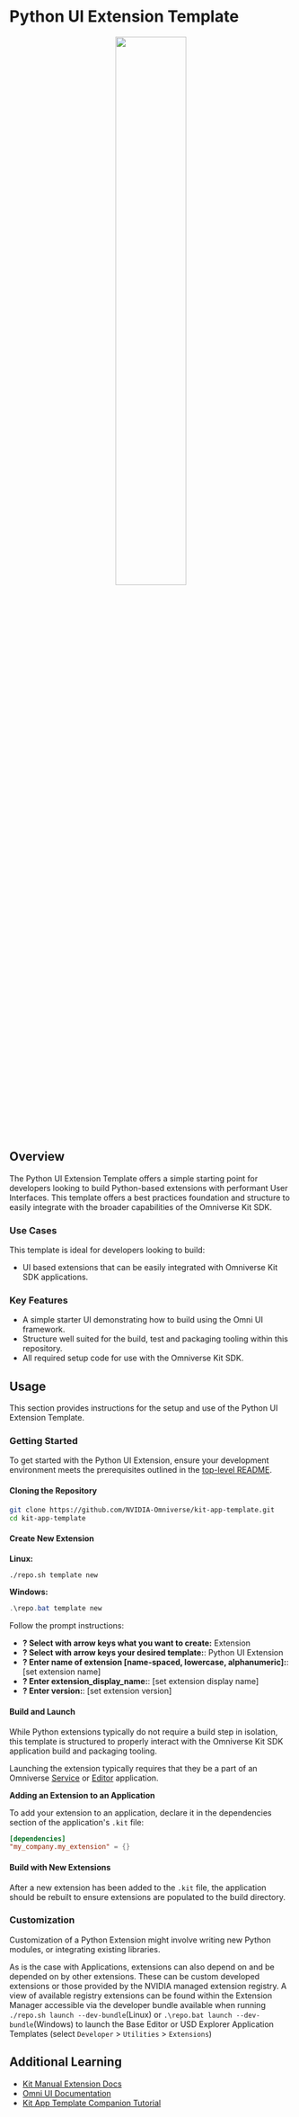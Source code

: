 # Python UI Extension Template

<p align="center">
  <img src="../../../readme-assets/python_ui_extension_template.jpg" width="50%" />
</p>

## Overview

The Python UI Extension Template offers a simple starting point for developers looking to build Python-based extensions with performant User Interfaces. This template offers a best practices foundation and structure to easily integrate with the broader capabilities of the Omniverse Kit SDK.

### Use Cases

This template is ideal for developers looking to build:

- UI based extensions that can be easily integrated with Omniverse Kit SDK applications.


### Key Features

- A simple starter UI demonstrating how to build using the Omni UI framework.
- Structure well suited for the build, test and packaging tooling within this repository.
- All required setup code for use with the Omniverse Kit SDK.


## Usage

This section provides instructions for the setup and use of the Python UI Extension Template.

### Getting Started

To get started with the Python UI Extension, ensure your development environment meets the prerequisites outlined in the [top-level README](../../../README.md#prerequisites-and-environment-setup).

#### Cloning the Repository

```bash
git clone https://github.com/NVIDIA-Omniverse/kit-app-template.git
cd kit-app-template
```

#### Create New Extension
**Linux:**
```bash
./repo.sh template new
```

**Windows:**
```powershell
.\repo.bat template new
```

Follow the prompt instructions:
- **? Select with arrow keys what you want to create:** Extension
- **? Select with arrow keys your desired template:**: Python UI Extension
- **? Enter name of extension [name-spaced, lowercase, alphanumeric]:**: [set extension name]
- **? Enter extension_display_name:**: [set extension display name]
- **? Enter version:**: [set extension version]

#### Build and Launch

While Python extensions typically do not require a build step in isolation, this template is structured to properly interact with the Omniverse Kit SDK application build and packaging tooling.

Launching the extension typically requires that they be a part of an Omniverse [Service](../../apps/kit_service/README.md) or [Editor](../../apps/kit_base_editor/README.md) application.

**Adding an Extension to an Application**

To add your extension to an application, declare it in the dependencies section of the application's `.kit` file:

```toml
[dependencies]
"my_company.my_extension" = {}
```

#### Build with New Extensions
After a new extension has been added to the `.kit` file, the application should be rebuilt to ensure extensions are populated to the build directory.

### Customization

Customization of a Python Extension might involve writing new Python modules, or integrating existing libraries.

As is the case with Applications, extensions can also depend on and be depended on by other extensions. These can be custom developed extensions or those provided by the NVIDIA managed extension registry. A view of available registry extensions can be found within the Extension Manager accessible via the developer bundle available when running `./repo.sh launch --dev-bundle`(Linux) or `.\repo.bat launch --dev-bundle`(Windows) to launch the Base Editor or USD Explorer Application Templates (select `Developer` > `Utilities` > `Extensions`)

## Additional Learning
- [Kit Manual Extension Docs](https://docs.omniverse.nvidia.com/kit/docs/kit-manual/latest/guide/extensions_basic.html)
- [Omni UI Documentation](https://docs.omniverse.nvidia.com/kit/docs/omni.ui)
- [Kit App Template Companion Tutorial](https://docs.omniverse.nvidia.com/kit/docs/kit-app-template/latest/docs/intro.html)